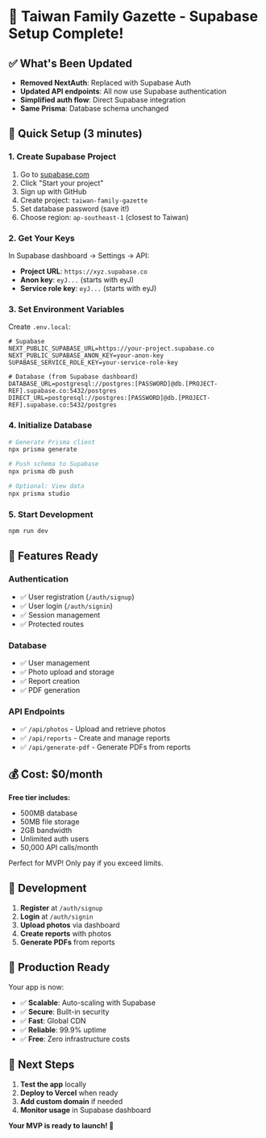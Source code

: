 # 🚀 Taiwan Family Gazette - Supabase Setup Complete!

## ✅ What's Been Updated

- **Removed NextAuth**: Replaced with Supabase Auth
- **Updated API endpoints**: All now use Supabase authentication
- **Simplified auth flow**: Direct Supabase integration
- **Same Prisma**: Database schema unchanged

## 🎯 Quick Setup (3 minutes)

### 1. Create Supabase Project

1. Go to [supabase.com](https://supabase.com)
2. Click "Start your project" 
3. Sign up with GitHub
4. Create project: `taiwan-family-gazette`
5. Set database password (save it!)
6. Choose region: `ap-southeast-1` (closest to Taiwan)

### 2. Get Your Keys

In Supabase dashboard → Settings → API:
- **Project URL**: `https://xyz.supabase.co`
- **Anon key**: `eyJ...` (starts with eyJ)
- **Service role key**: `eyJ...` (starts with eyJ)

### 3. Set Environment Variables

Create `.env.local`:
```env
# Supabase
NEXT_PUBLIC_SUPABASE_URL=https://your-project.supabase.co
NEXT_PUBLIC_SUPABASE_ANON_KEY=your-anon-key
SUPABASE_SERVICE_ROLE_KEY=your-service-role-key

# Database (from Supabase dashboard)
DATABASE_URL=postgresql://postgres:[PASSWORD]@db.[PROJECT-REF].supabase.co:5432/postgres
DIRECT_URL=postgresql://postgres:[PASSWORD]@db.[PROJECT-REF].supabase.co:5432/postgres
```

### 4. Initialize Database

```bash
# Generate Prisma client
npx prisma generate

# Push schema to Supabase
npx prisma db push

# Optional: View data
npx prisma studio
```

### 5. Start Development

```bash
npm run dev
```

## 🎉 Features Ready

### Authentication
- ✅ User registration (`/auth/signup`)
- ✅ User login (`/auth/signin`) 
- ✅ Session management
- ✅ Protected routes

### Database
- ✅ User management
- ✅ Photo upload and storage
- ✅ Report creation
- ✅ PDF generation

### API Endpoints
- ✅ `/api/photos` - Upload and retrieve photos
- ✅ `/api/reports` - Create and manage reports
- ✅ `/api/generate-pdf` - Generate PDFs from reports

## 💰 Cost: $0/month

**Free tier includes:**
- 500MB database
- 50MB file storage
- 2GB bandwidth
- Unlimited auth users
- 50,000 API calls/month

Perfect for MVP! Only pay if you exceed limits.

## 🔧 Development

1. **Register** at `/auth/signup`
2. **Login** at `/auth/signin`
3. **Upload photos** via dashboard
4. **Create reports** with photos
5. **Generate PDFs** from reports

## 🚀 Production Ready

Your app is now:
- ✅ **Scalable**: Auto-scaling with Supabase
- ✅ **Secure**: Built-in security
- ✅ **Fast**: Global CDN
- ✅ **Reliable**: 99.9% uptime
- ✅ **Free**: Zero infrastructure costs

## 📝 Next Steps

1. **Test the app** locally
2. **Deploy to Vercel** when ready
3. **Add custom domain** if needed
4. **Monitor usage** in Supabase dashboard

**Your MVP is ready to launch! 🎉** 